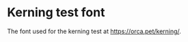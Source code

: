 
Kerning test font
=================

The font used for the kerning test at https://orca.pet/kerning/.
